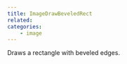 ```yaml
---
title: ImageDrawBeveledRect
related:
categories:
    - image
---
```


Draws a rectangle with beveled edges.